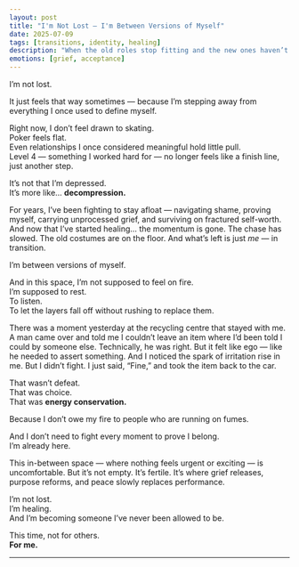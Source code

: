 ```yaml
---
layout: post
title: "I'm Not Lost — I'm Between Versions of Myself"
date: 2025-07-09
tags: [transitions, identity, healing]
description: "When the old roles stop fitting and the new ones haven’t yet arrived, it can feel like you're lost. But you're not. You're evolving."
emotions: [grief, acceptance]
---
```


I’m not lost.

It just feels that way sometimes — because I’m stepping away from everything I once used to define myself.

Right now, I don’t feel drawn to skating.  
Poker feels flat.  
Even relationships I once considered meaningful hold little pull.  
Level 4 — something I worked hard for — no longer feels like a finish line, just another step.

It’s not that I’m depressed.  
It’s more like… **decompression.**

For years, I’ve been fighting to stay afloat — navigating shame, proving myself, carrying unprocessed grief, and surviving on fractured self-worth. And now that I’ve started healing… the momentum is gone. The chase has slowed. The old costumes are on the floor. And what’s left is just *me* — in transition.

I’m between versions of myself.

And in this space, I’m not supposed to feel on fire.  
I’m supposed to rest.  
To listen.  
To let the layers fall off without rushing to replace them.

There was a moment yesterday at the recycling centre that stayed with me. A man came over and told me I couldn’t leave an item where I’d been told I could by someone else. Technically, he was right. But it felt like ego — like he needed to assert something. And I noticed the spark of irritation rise in me. But I didn’t fight. I just said, “Fine,” and took the item back to the car.

That wasn’t defeat.  
That was choice.  
That was **energy conservation.**

Because I don’t owe my fire to people who are running on fumes.

And I don’t need to fight every moment to prove I belong.  
I’m already here.

This in-between space — where nothing feels urgent or exciting — is uncomfortable. But it’s not empty. It’s fertile. It’s where grief releases, purpose reforms, and peace slowly replaces performance.

I’m not lost.  
I’m healing.  
And I’m becoming someone I’ve never been allowed to be.

This time, not for others.  
**For me.**


---